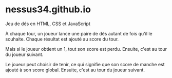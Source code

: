 # nessus34.github.io
Jeu de dés en HTML, CSS et JavaScript

À chaque tour, un joueur lance une paire de dés autant de fois qu'il le souhaite. Chaque résultat est ajouté au score du tour.

Mais si le joueur obtient un 1, tout son score est perdu. Ensuite, c'est au tour du joueur suivant.

Le joueur peut choisir de tenir, ce qui signifie que son score de manche est ajouté à son score global. Ensuite, c'est au tour du joueur suivant.
